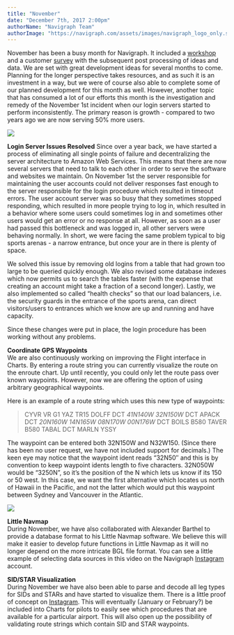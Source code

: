 ```yaml
---
title: "November"
date: "December 7th, 2017 2:00pm"
authorName: "Navigraph Team"
authorImage: "https://navigraph.com/assets/images/navigraph_logo_only.svg"
---
```


November has been a busy month for Navigraph. It included a [workshop ](http://blog.navigraph.com/post/166464426021/new-ideas)and a customer [survey](http://blog.navigraph.com/post/167492052421/survey-results-prepar3d-x-plane-up-fsx-down) with the subsequent post processing of ideas and data. We are set with great development ideas for several months to come. Planning for the longer perspective takes resources, and as such it is an investment in a way, but we were of course also able to complete some of our planned development for this month as well. However, another topic that has consumed a lot of our efforts this month is the investigation and remedy of the November 1st incident when our login servers started to perform inconsistently. The primary reason is growth - compared to two years ago we are now serving 50% more users.  

![](/media/168288102716_0.png)

**Login Server Issues Resolved** 
Since over a year back, we have started a process of eliminating all single points of failure and decentralizing the server architecture to Amazon Web Services. This means that there are now several servers that need to talk to each other in order to serve the software and websites we maintain. On November 1st the server responsible for maintaining the user accounts could not deliver responses fast enough to the server responsible for the login procedure which resulted in timeout errors. The user account server was so busy that they sometimes stopped responding, which resulted in more people trying to log in, which resulted in a behavior where some users could sometimes log in and sometimes other users would get an error or no response at all. However, as soon as a user had passed this bottleneck and was logged in, all other servers were behaving normally. In short, we were facing the same problem typical to big sports arenas - a narrow entrance, but once your are in there is plenty of space.

We solved this issue by removing old logins from a table that had grown too large to be queried quickly enough. We also revised some database indexes which now permits us to search the tables faster (with the expense that creating an account might take a fraction of a second longer). Lastly, we also implemented so called “health checks” so that our load balancers, i.e. the security guards in the entrance of the sports arena, can direct visitors/users to entrances which we know are up and running and have capacity.

Since these changes were put in place, the login procedure has been working without any problems.

**Coordinate GPS Waypoints**  
We are also continuously working on improving the Flight interface in Charts. By entering a route string you can currently visualize the route on the enroute chart. Up until recently, you could only let the route pass over known waypoints. However, now we are offering the option of using arbitrary geographical waypoints. 

Here is an example of a route string which uses this new type of waypoints:

> CYVR VR G1 YAZ TR15 DOLFF DCT _41N140W 32N150W_ DCT APACK DCT _20N160W 14N165W 08N170W 00N176W_ DCT BOILS B580 TAVER B580 TABAL DCT MARLN YSSY  

The waypoint can be entered both 32N150W and N32W150\. (Since there has been no user request, we have not included support for decimals.) The keen eye may notice that the waypoint ident reads “32N50″ and this is by convention to keep waypoint idents length to five characters. 32N050W would be “3250N”, so it’s the position of the N which lets us know if its 150 or 50 west. In this case, we want the first alternative which locates us north of Hawaii in the Pacific, and not the latter which would put this waypoint between Sydney and Vancouver in the Atlantic.

  
![](/media/168288102716_1.png)

**Little Navmap**  
During November, we have also collaborated with Alexander Barthel to provide a database format to his Little Navmap software. We believe this will make it easier to develop future functions in Little Navmap as it will no longer depend on the more intricate BGL file format. You can see a little example of selecting data sources in this video on the Navigraph [Instagram](https://www.instagram.com/p/BcKUgkFBtP-) account.

**SID/STAR Visualization**  
During November we have also been able to parse and decode all leg types for SIDs and STARs and have started to visualize them. There is a little proof of concept on [Instagram](https://www.instagram.com/p/BcHrVwFhWji). This will eventually (January or February?) be included into Charts for pilots to easily see which procedures that are available for a particular airport. This will also open up the possibility of validating route strings which contain SID and STAR waypoints.
